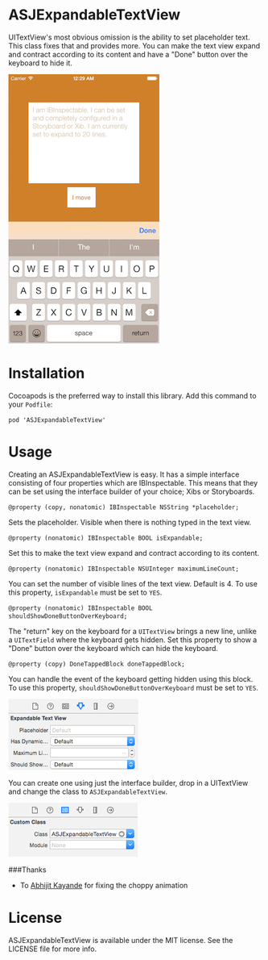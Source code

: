 # ASJExpandableTextView

UITextView's most obvious omission is the ability to set placeholder text. This class fixes that and provides more. You can make the text view expand and contract according to its content and have a "Done" button over the keyboard to hide it.

![alt tag](Images/Screenshot.png)

# Installation

Cocoapods is the preferred way to install this library. Add this command to your `Podfile`:

```
pod 'ASJExpandableTextView'
```

# Usage

Creating an ASJExpandableTextView is easy. It has a simple interface consisting of four properties which are IBInspectable. This means that they can be set using the interface builder of your choice; Xibs or Storyboards.

```
@property (copy, nonatomic) IBInspectable NSString *placeholder;
```
Sets the placeholder. Visible when there is nothing typed in the text view.

```
@property (nonatomic) IBInspectable BOOL isExpandable;
```
Set this to make the text view expand and contract according to its content.

```
@property (nonatomic) IBInspectable NSUInteger maximumLineCount;
```
You can set the number of visible lines of the text view. Default is 4. To use this property, `isExpandable` must be set to `YES`.

```
@property (nonatomic) IBInspectable BOOL shouldShowDoneButtonOverKeyboard;
```
The "return" key on the keyboard for a `UITextView` brings a new line, unlike a `UITextField` where the keyboard gets hidden. Set this property to show a "Done" button over the keyboard which can hide the keyboard.

```
@property (copy) DoneTappedBlock doneTappedBlock;
```
You can handle the event of the keyboard getting hidden using this block. To use this property, `shouldShowDoneButtonOverKeyboard` must be set to `YES`.

![alt tag](Images/IBInspectable.png)

You can create one using just the interface builder, drop in a UITextView and change the class to `ASJExpandableTextView`.

![alt tag](Images/CustomClass.png)

###Thanks

- To [Abhijit Kayande](https://github.com/Abhijit-Kayande) for fixing the choppy animation

# License

ASJExpandableTextView is available under the MIT license. See the LICENSE file for more info.

